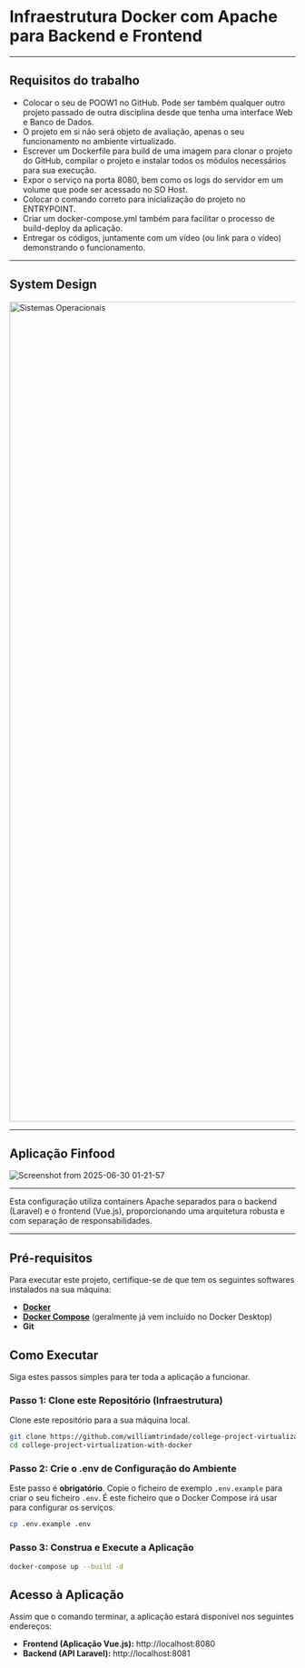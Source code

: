 # Infraestrutura Docker com Apache para Backend e Frontend
___

## Requisitos do trabalho
- Colocar o seu de POOW1 no GitHub. Pode ser também qualquer outro projeto passado de outra disciplina desde que tenha uma interface Web e Banco de Dados.
- O projeto em si não será objeto de avaliação, apenas o seu funcionamento no ambiente virtualizado.
- Escrever um Dockerfile para build de uma imagem para clonar o projeto do GitHub, compilar o projeto e instalar todos os módulos necessários para sua execução.
- Expor o serviço na porta 8080, bem como os logs do servidor em um volume que pode ser acessado no SO Host.
- Colocar o comando correto para inicialização do projeto no ENTRYPOINT.
- Criar um docker-compose.yml também para facilitar o processo de build-deploy da aplicação.
- Entregar os códigos, juntamente com um vídeo (ou link para o vídeo) demonstrando o funcionamento.
___
## System Design
<img width="1444" alt="Sistemas Operacionais" src="https://github.com/user-attachments/assets/05c380a7-92f2-4cb2-a68e-9119d14af2af" />

___
## Aplicação Finfood
![Screenshot from 2025-06-30 01-21-57](https://github.com/user-attachments/assets/a98f4949-e6cb-42bd-993b-fdbad435b480)

___
Esta configuração utiliza containers Apache separados para o backend (Laravel) e o frontend (Vue.js), proporcionando uma arquitetura robusta e com separação de responsabilidades.
___
## Pré-requisitos

Para executar este projeto, certifique-se de que tem os seguintes softwares instalados na sua máquina:

* [**Docker**](https://www.docker.com/products/docker-desktop/)
* [**Docker Compose**](https://docs.docker.com/compose/install/) (geralmente já vem incluído no Docker Desktop)
* **Git**

## Como Executar

Siga estes passos simples para ter toda a aplicação a funcionar.

### Passo 1: Clone este Repositório (Infraestrutura)

Clone este repositório para a sua máquina local.

```bash
git clone https://github.com/williamtrindade/college-project-virtualization-with-docker
cd college-project-virtualization-with-docker
```

### Passo 2: Crie o .env de Configuração do Ambiente

Este passo é **obrigatório**. Copie o ficheiro de exemplo `.env.example` para criar o seu ficheiro `.env`. É este ficheiro que o Docker Compose irá usar para configurar os serviços.

```bash
cp .env.example .env
```

### Passo 3: Construa e Execute a Aplicação


```bash
docker-compose up --build -d
```


## Acesso à Aplicação

Assim que o comando terminar, a aplicação estará disponível nos seguintes endereços:

* **Frontend (Aplicação Vue.js):** http://localhost:8080
* **Backend (API Laravel):** http://localhost:8081

